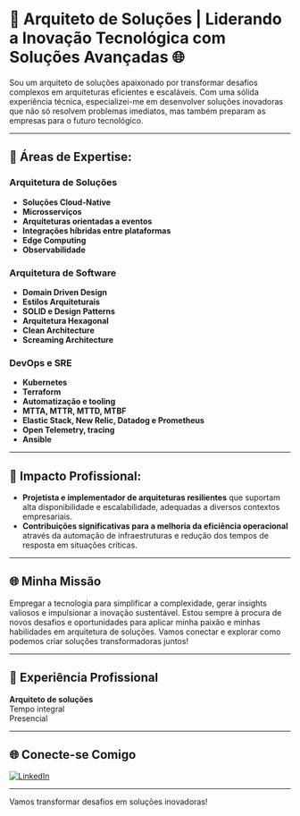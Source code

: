 # 🚀 Arquiteto de Soluções | Liderando a Inovação Tecnológica com Soluções Avançadas 🌐

Sou um arquiteto de soluções apaixonado por transformar desafios complexos em arquiteturas eficientes e escaláveis. Com uma sólida experiência técnica, especializei-me em desenvolver soluções inovadoras que não só resolvem problemas imediatos, mas também preparam as empresas para o futuro tecnológico.

---

## 🔹 Áreas de Expertise:

### Arquitetura de Soluções
- **Soluções Cloud-Native**
- **Microsserviços**
- **Arquiteturas orientadas a eventos**
- **Integrações híbridas entre plataformas**
- **Edge Computing**
- **Observabilidade**

### Arquitetura de Software
- **Domain Driven Design**
- **Estilos Arquiteturais**
- **SOLID e Design Patterns**
- **Arquitetura Hexagonal**
- **Clean Architecture**
- **Screaming Architecture**

### DevOps e SRE
- **Kubernetes**
- **Terraform**
- **Automatização e tooling**
- **MTTA, MTTR, MTTD, MTBF**
- **Elastic Stack, New Relic, Datadog e Prometheus**
- **Open Telemetry, tracing**
- **Ansible**

---

## 🔹 Impacto Profissional:
- **Projetista e implementador de arquiteturas resilientes** que suportam alta disponibilidade e escalabilidade, adequadas a diversos contextos empresariais.
- **Contribuições significativas para a melhoria da eficiência operacional** através da automação de infraestruturas e redução dos tempos de resposta em situações críticas.

---

## 🌐 Minha Missão
Empregar a tecnologia para simplificar a complexidade, gerar insights valiosos e impulsionar a inovação sustentável. Estou sempre à procura de novos desafios e oportunidades para aplicar minha paixão e minhas habilidades em arquitetura de soluções. Vamos conectar e explorar como podemos criar soluções transformadoras juntos!

---

## 💼 Experiência Profissional
**Arquiteto de soluções**  
Tempo integral  
Presencial

---

## 🌐 Conecte-se Comigo
[![LinkedIn](https://img.shields.io/badge/-LinkedIn-blue)](https://www.linkedin.com/in/vitor-gabriel-220445203/)

---

Vamos transformar desafios em soluções inovadoras!
